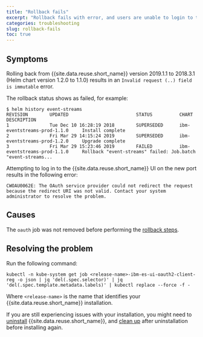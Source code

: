 ```yaml
---
title: "Rollback fails"
excerpt: "Rollback fails with error, and users are unable to login to the UI."
categories: troubleshooting
slug: rollback-fails
toc: true
---
```


## Symptoms

Rolling back from {{site.data.reuse.short_name}} version 2019.1.1 to 2018.3.1 (Helm chart version 1.2.0 to 1.1.0) results in an `Invalid request (..) field is immutable` error.

The rollback status shows as failed, for example:

```
$ helm history event-streams
REVISION        UPDATED                         STATUS          CHART                           DESCRIPTION
1               Tue Dec 10 16:28:19 2018        SUPERSEDED      ibm-eventstreams-prod-1.1.0     Install complete
2               Fri Mar 29 14:15:24 2019        SUPERSEDED      ibm-eventstreams-prod-1.2.0     Upgrade complete
3               Fri Mar 29 15:23:46 2019        FAILED          ibm-eventstreams-prod-1.1.0     Rollback "event-streams" failed: Job.batch "event-streams...
```

Attempting to log in to the {{site.data.reuse.short_name}} UI on the new port results in the following error:

```
CWOAU0062E: The OAuth service provider could not redirect the request because the redirect URI was not valid. Contact your system administrator to resolve the problem.
```
## Causes

The `oauth` job was not removed before performing the [rollback steps](../../installing/rolling-back/).

## Resolving the problem

Run the following command:

`kubectl -n kube-system get job <release-name>-ibm-es-ui-oauth2-client-reg -o json | jq 'del(.spec.selector)' | jq 'del(.spec.template.metadata.labels)' | kubectl replace --force -f -`

Where `<release-name>` is the name that identifies your {{site.data.reuse.short_name}} installation.

If you are still experiencing issues with your installation, you might need to [uninstall](../../installing/uninstalling) {{site.data.reuse.short_name}}, and [clean up](../cleanup-uninstall/) after uninstallation before installing again.
